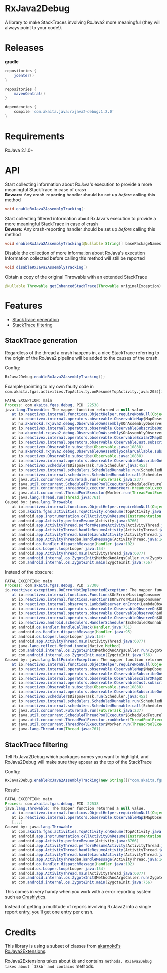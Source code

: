 # RxJava2Debug

A library to make StackTraces involving RxJava2 more meaningful (they will always point to your code!). 

# Releases

**gradle**

```groovy
repositories {
    jcenter()
}
```

```groovy
repositories {
    mavenCentral()
}
```

```groovy
dependencies {
    compile 'com.akaita.java:rxjava2-debug:1.2.0'
}
```

# Requirements

RxJava 2.1.0+

# API

Start collecting information about RxJava's execution to provide a more meaningful StackTrace in case of crash  
<b>Beware:</b> Any crash-reporting handler should be set up <i>before</i> calling this method
```java
void enableRxJava2AssemblyTracking()
```

Start collecting filtered information about RxJava's execution to provide a more meaningful StackTrace in case of crash  
<b>Beware:</b> Any crash-reporting handler should be set up <i>before</i> calling this method

```java
void enableRxJava2AssemblyTracking(@Nullable String[] basePackageNames)
```

Disable the collection of more information about RxJava's execution  
Information collected before calling this method will still be reported

```java
void disableRxJava2AssemblyTracking()
```


Obtain a copy of the original Throwable with an extended StackTrace

```java
@Nullable Throwable getEnhancedStackTrace(Throwable originalException)
```

# Features

  - [StackTrace generation](#stacktrace-generation)
  - [StackTrace filtering](#stacktrace-filtering)

## StackTrace generation

Regardless of the thread a crash happens in, a nice StackTrace referring to the origin of the RxJava2 pipeline will be
 added to the causes of the crash.

Config:
 
 ```java
 RxJava2Debug.enableRxJava2AssemblyTracking();
 ```
 
Example (pointing to my own faulty code in `com.akaita.fgas.activities.TopActivity.onResume(TopActivity.java:205)`):

```java
FATAL EXCEPTION: main
Process: com.akaita.fgas.debug, PID: 22538
java.lang.Throwable: The mapper function returned a null value.
   at io.reactivex.internal.functions.ObjectHelper.requireNonNull(ObjectHelper.java:39)
   at io.reactivex.internal.operators.observable.ObservableMap$MapObserver.onNext(ObservableMap.java:59)
   at hu.akarnokd.rxjava2.debug.ObservableOnAssembly$OnAssemblyObserver.onNext(ObservableOnAssembly.java:55)
   at io.reactivex.internal.operators.observable.ObservableSubscribeOn$SubscribeOnObserver.onNext(ObservableSubscribeOn.java:58)
   at hu.akarnokd.rxjava2.debug.ObservableOnAssembly$OnAssemblyObserver.onNext(ObservableOnAssembly.java:55)
   at io.reactivex.internal.operators.observable.ObservableScalarXMap$ScalarDisposable.run(ObservableScalarXMap.java:248)
   at io.reactivex.internal.operators.observable.ObservableJust.subscribeActual(ObservableJust.java:35)
   at io.reactivex.Observable.subscribe(Observable.java:10838)
   at hu.akarnokd.rxjava2.debug.ObservableOnAssemblyScalarCallable.subscribeActual(ObservableOnAssemblyScalarCallable.java:41)
   at io.reactivex.Observable.subscribe(Observable.java:10838)
   at io.reactivex.internal.operators.observable.ObservableSubscribeOn$SubscribeTask.run(ObservableSubscribeOn.java:96)
   at io.reactivex.Scheduler$DisposeTask.run(Scheduler.java:452)
   at io.reactivex.internal.schedulers.ScheduledRunnable.run(ScheduledRunnable.java:61)
   at io.reactivex.internal.schedulers.ScheduledRunnable.call(ScheduledRunnable.java:52)
   at java.util.concurrent.FutureTask.run(FutureTask.java:237)
   at java.util.concurrent.ScheduledThreadPoolExecutor$ScheduledFutureTask.run(ScheduledThreadPoolExecutor.java:272)
   at java.util.concurrent.ThreadPoolExecutor.runWorker(ThreadPoolExecutor.java:1133)
   at java.util.concurrent.ThreadPoolExecutor$Worker.run(ThreadPoolExecutor.java:607)
   at java.lang.Thread.run(Thread.java:761)
Caused by: java.lang.Throwable
   at io.reactivex.internal.functions.ObjectHelper.requireNonNull(ObjectHelper.java:39)
   at com.akaita.fgas.activities.TopActivity.onResume(TopActivity.java:205)
   at android.app.Instrumentation.callActivityOnResume(Instrumentation.java:1269)
   at android.app.Activity.performResume(Activity.java:6766)
   at android.app.ActivityThread.performResumeActivity(ActivityThread.java:3377)
   at android.app.ActivityThread.handleResumeActivity(ActivityThread.java:3440)
   at android.app.ActivityThread.handleLaunchActivity(ActivityThread.java:2713)
   at android.app.ActivityThread$H.handleMessage(ActivityThread.java:1460)
   at android.os.Handler.dispatchMessage(Handler.java:102)
   at android.os.Looper.loop(Looper.java:154)
   at android.app.ActivityThread.main(ActivityThread.java:6077)
   at com.android.internal.os.ZygoteInit$MethodAndArgsCaller.run(ZygoteInit.java:866)
   at com.android.internal.os.ZygoteInit.main(ZygoteInit.java:756)
```

Instead of the obscure:

```java
FATAL EXCEPTION: main
Process: com.akaita.fgas.debug, PID: 27300
io.reactivex.exceptions.OnErrorNotImplementedException: The mapper function returned a null value.
   at io.reactivex.internal.functions.Functions$OnErrorMissingConsumer.accept(Functions.java:704)
   at io.reactivex.internal.functions.Functions$OnErrorMissingConsumer.accept(Functions.java:701)
   at io.reactivex.internal.observers.LambdaObserver.onError(LambdaObserver.java:74)
   at io.reactivex.internal.operators.observable.ObservableObserveOn$ObserveOnObserver.checkTerminated(ObservableObserveOn.java:276)
   at io.reactivex.internal.operators.observable.ObservableObserveOn$ObserveOnObserver.drainNormal(ObservableObserveOn.java:172)
   at io.reactivex.internal.operators.observable.ObservableObserveOn$ObserveOnObserver.run(ObservableObserveOn.java:252)
   at io.reactivex.android.schedulers.HandlerScheduler$ScheduledRunnable.run(HandlerScheduler.java:109)
   at android.os.Handler.handleCallback(Handler.java:751)
   at android.os.Handler.dispatchMessage(Handler.java:95)
   at android.os.Looper.loop(Looper.java:154)
   at android.app.ActivityThread.main(ActivityThread.java:6077)
   at java.lang.reflect.Method.invoke(Native Method)
   at com.android.internal.os.ZygoteInit$MethodAndArgsCaller.run(ZygoteInit.java:866)
   at com.android.internal.os.ZygoteInit.main(ZygoteInit.java:756)
Caused by: java.lang.NullPointerException: The mapper function returned a null value.
   at io.reactivex.internal.functions.ObjectHelper.requireNonNull(ObjectHelper.java:39)
   at io.reactivex.internal.operators.observable.ObservableMap$MapObserver.onNext(ObservableMap.java:59)
   at io.reactivex.internal.operators.observable.ObservableSubscribeOn$SubscribeOnObserver.onNext(ObservableSubscribeOn.java:58)
   at io.reactivex.internal.operators.observable.ObservableScalarXMap$ScalarDisposable.run(ObservableScalarXMap.java:248)
   at io.reactivex.internal.operators.observable.ObservableJust.subscribeActual(ObservableJust.java:35)
   at io.reactivex.Observable.subscribe(Observable.java:10838)
   at io.reactivex.internal.operators.observable.ObservableSubscribeOn$SubscribeTask.run(ObservableSubscribeOn.java:96)
   at io.reactivex.Scheduler$DisposeTask.run(Scheduler.java:452)
   at io.reactivex.internal.schedulers.ScheduledRunnable.run(ScheduledRunnable.java:61)
   at io.reactivex.internal.schedulers.ScheduledRunnable.call(ScheduledRunnable.java:52)
   at java.util.concurrent.FutureTask.run(FutureTask.java:237)
   at java.util.concurrent.ScheduledThreadPoolExecutor$ScheduledFutureTask.run(ScheduledThreadPoolExecutor.java:272)
   at java.util.concurrent.ThreadPoolExecutor.runWorker(ThreadPoolExecutor.java:1133)
   at java.util.concurrent.ThreadPoolExecutor$Worker.run(ThreadPoolExecutor.java:607)
   at java.lang.Thread.run(Thread.java:761)
```


## StackTrace filtering

Tell RxJava2Debug which packages names you want to highlight, and RxJava2Debug will make sure they appear as
 the top of the StackTrace

Config:

```java
RxJava2Debug.enableRxJava2AssemblyTracking(new String[]{"com.akaita.fgas", "com.akaita.android"});
```

Result: 

```java
FATAL EXCEPTION: main
Process: com.akaita.fgas.debug, PID: 22538
java.lang.Throwable: The mapper function returned a null value.
   at io.reactivex.internal.functions.ObjectHelper.requireNonNull(ObjectHelper.java:39)
   at io.reactivex.internal.operators.observable.ObservableMap$MapObserver.onNext(ObservableMap.java:59)
   [...]
Caused by: java.lang.Throwable
   at com.akaita.fgas.activities.TopActivity.onResume(TopActivity.java:205)
   at android.app.Instrumentation.callActivityOnResume(Instrumentation.java:1269)
   at android.app.Activity.performResume(Activity.java:6766)
   at android.app.ActivityThread.performResumeActivity(ActivityThread.java:3377)
   at android.app.ActivityThread.handleResumeActivity(ActivityThread.java:3440)
   at android.app.ActivityThread.handleLaunchActivity(ActivityThread.java:2713)
   at android.app.ActivityThread$H.handleMessage(ActivityThread.java:1460)
   at android.os.Handler.dispatchMessage(Handler.java:102)
   at android.os.Looper.loop(Looper.java:154)
   at android.app.ActivityThread.main(ActivityThread.java:6077)
   at com.android.internal.os.ZygoteInit$MethodAndArgsCaller.run(ZygoteInit.java:866)
   at com.android.internal.os.ZygoteInit.main(ZygoteInit.java:756)
```

This comes in very handy when you work with a error reporting system such as [Crashlytics](http://try.crashlytics.com/).

Instead of getting a multitude of reports involving RxJava2 into a single report entry, you'll get one entry per crash.

  
# Credits

This library is using a subset of classes from [akarnokd's RxJava2Extensions](https://github.com/akarnokd/RxJava2Extensions). 

RxJava2Extensions takes about `kb` and contains `` methods. RxJava2Debug takes about `38kb` and contains `` methods.
